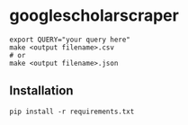 # googlescholarscraper

    export QUERY="your query here"
    make <output filename>.csv
    # or
    make <output filename>.json

## Installation

    pip install -r requirements.txt
